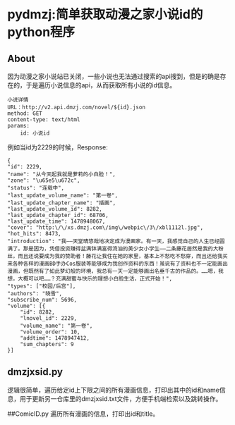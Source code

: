 # pydmzj:简单获取动漫之家小说id的python程序
## About

因为动漫之家小说站已关闭，一些小说也无法通过搜索的api搜到，但是的确是存在的，于是遍历小说信息的api，从而获取所有小说的id信息。

```
小说详情
URL：http://v2.api.dmzj.com/novel/${id}.json
method: GET
content-type: text/html
params:
    id: 小说id
```

例如当id为2229的时候，Response:
```
{
"id": 2229,
"name": "从今天起我就是萝莉的小白脸！",
"zone": "\u65e5\u672c",
"status": "连载中",
"last_update_volume_name": "第一卷",
"last_update_chapter_name": "插画",
"last_update_volume_id": 8282,
"last_update_chapter_id": 68706,
"last_update_time": 1478948067,
"cover": "http:\/\/xs.dmzj.com\/img\/webpic\/3\/xbl1112l.jpg",
"hot_hits": 8473,
"introduction": "我——天堂晴悠哉地决定成为漫画家。有一天，我感觉自己的人生已经圆满了。那是因为，凭借投资赚得盆满钵满富得流油的美少女小学生——二条藤花居然是我的大粉丝，而且还说要成为我的赞助者！藤花让我住在她的家里，基本上不愁吃不愁穿，而且还给我买来各种各样的漫画BD手办Cos服装等能够成为我创作资料的东西！虽说有了资料也不一定能画出漫画，但既然有了如此梦幻般的环境，我总有一天一定能够画出名垂千古的作品的。……嗯，我想，大概可以吧……？充满甜蜜与快乐的理想小白脸生活，正式开始！",
"types": ["校园/后宫"],
"authors": "晓雪",
"subscribe_num": 5696,
"volume": [{
    "id": 8282,
    "lnovel_id": 2229,
    "volume_name": "第一卷",
    "volume_order": 10,
    "addtime": 1478947412,
    "sum_chapters": 9
}]
```

## dmzjxsid.py

逻辑很简单，遍历给定id上下限之间的所有漫画信息，打印出其中的id和name信息，用于更新另一仓库里的dmzjxsid.txt文件，方便手机端检索以及跳转操作。

##ComicID.py
遍历所有漫画的信息，打印出id和title。